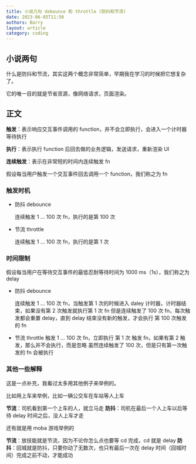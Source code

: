 ```yaml
---
title: 小说几句 debounce 和 throttle (防抖和节流)
date: 2023-06-05T11:50
authors: Barry
layout: article
category: coding
---
```


## 小说两句

什么是防抖和节流，其实这两个概念非常简单，早期我在学习的时候把它想复杂了。

它的唯一目的就是节省资源，像网络请求，页面渲染。

## 正文

**触发**：表示响应交互事件调用的 function，并不会立即执行，会进入一个计时器等待执行

**执行**：表示执行 function 后回去做的业务逻辑，发送请求，重新渲染 UI

**连续触发**：表示在非常短的时间内连续触发 fn

假设每当用户触发一个交互事件回去调用一个 function，我们称之为 fn

### 触发时机

- 防抖 debounce

  连续触发 1 ... 100 次 fn，执行的是第 100 次

- 节流 throttle

  连续触发 1 ... 100 次 fn，执行的是第 1 次

### 时间限制

假设每当用户在等待交互事件的最低忍耐等待时间为 1000 ms（1s），我们称之为 delay

- 防抖 debounce

  连续触发 1 ... 100 次 fn，当触发第 1 次的时候进入 daley 计时器，计时器结束，如果没有第 2 次触发就执行第 1 次 fn
  但是连续触发了 100 次 fn，每次触发都会重置 delay，直到 delay 结束没有新的触发，才会执行 第 100 次触发的 fn

- 节流 throttle
  触发 1 ... 100 次 fn，立即执行 第 1 次 触发 fn，如果有第 2 触发，那么并不会执行，而是忽略
  虽然连续触发了 100 次，但是只有第一次触发的 fn 会被执行

### 其他一些解释

这是一点补充，我看过太多用其他例子来举例的。

比如用上车来举例，比如一辆公交车在车站等人上车

**节流**：司机看到第一个上车的人，就立马走
**防抖**：司机在最后一个人上车以后等待 delay 时间之后，没人上车才走

还有就是用 moba 游戏举例的

**节流**：放技能就是节流，因为不论你怎么点也要等 cd 完成，cd 就是 delay
**防抖**：回城就是防抖，只要你动了无数次，也只有最后一次在 delay 时间（回城时间）完成之前不动，才能成功
